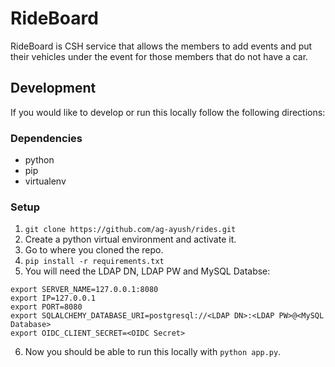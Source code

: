 # RideBoard

RideBoard is CSH service that allows the members to add events and put their vehicles under the event for those members that do not have a car.

## Development
If you would like to develop or run this locally follow the following directions:

### Dependencies
* python
* pip
* virtualenv

### Setup
1. `git clone https://github.com/ag-ayush/rides.git`
2. Create a python virtual environment and activate it.
3. Go to where you cloned the repo.
4. `pip install -r requirements.txt`
5. You will need the LDAP DN, LDAP PW and MySQL Databse:
```
export SERVER_NAME=127.0.0.1:8080
export IP=127.0.0.1
export PORT=8080
export SQLALCHEMY_DATABASE_URI=postgresql://<LDAP DN>:<LDAP PW>@<MySQL Database>
export OIDC_CLIENT_SECRET=<OIDC Secret>
```
6. Now you should be able to run this locally with `python app.py`.
